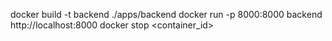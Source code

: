 docker build -t backend ./apps/backend
docker run -p 8000:8000 backend
http://localhost:8000
docker stop <container_id>